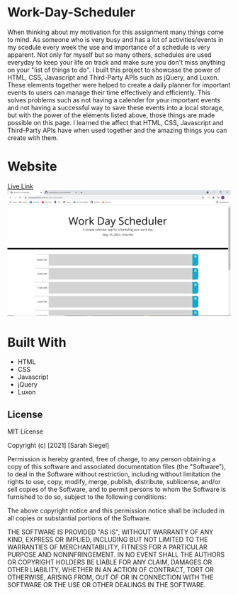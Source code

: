 # Work-Day-Scheduler
When thinking about my motivation for this assignment many things come to mind. As someone who is very busy and has a lot of activities/events in my scedule every week the use and importance of a schedule is very apparent. Not only for myself but so many others, schedules are used everyday to keep your life on track and make sure you don't miss anything on your "list of things to do". I built this project to showcase the power of HTML, CSS, Javascript and Third-Party APIs such as jQuery, and Luxon. These elements together were helped to create a daily planner for important events to users can manage their time effectively and efficiently. This solves problems such as not having a calender for your important events and not having a successful way to save these events into a local storage, but with the power of the elements listed above, those things are made possible on this page. I learned the affect that HTML, CSS, Javascript and Third-Party APIs have when used together and the amazing things you can create with them. 

# Website

[Live Link](https://sarsieg.github.io/Work-Day-Scheduler/)
![Screenshot](/Assets/Screenshot.png/)


# Built With

* HTML
* CSS
* Javascript
* jQuery
* Luxon

## License

MIT License

Copyright (c) [2021] [Sarah Siegel]

Permission is hereby granted, free of charge, to any person obtaining a copy
of this software and associated documentation files (the "Software"), to deal
in the Software without restriction, including without limitation the rights
to use, copy, modify, merge, publish, distribute, sublicense, and/or sell
copies of the Software, and to permit persons to whom the Software is
furnished to do so, subject to the following conditions:

The above copyright notice and this permission notice shall be included in all
copies or substantial portions of the Software.

THE SOFTWARE IS PROVIDED "AS IS", WITHOUT WARRANTY OF ANY KIND, EXPRESS OR
IMPLIED, INCLUDING BUT NOT LIMITED TO THE WARRANTIES OF MERCHANTABILITY,
FITNESS FOR A PARTICULAR PURPOSE AND NONINFRINGEMENT. IN NO EVENT SHALL THE
AUTHORS OR COPYRIGHT HOLDERS BE LIABLE FOR ANY CLAIM, DAMAGES OR OTHER
LIABILITY, WHETHER IN AN ACTION OF CONTRACT, TORT OR OTHERWISE, ARISING FROM,
OUT OF OR IN CONNECTION WITH THE SOFTWARE OR THE USE OR OTHER DEALINGS IN THE
SOFTWARE.

